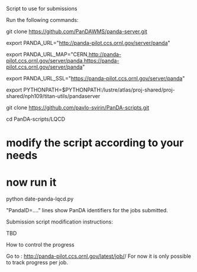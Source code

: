 Script to use for submissions

Run the following commands:



git clone https://github.com/PanDAWMS/panda-server.git

export PANDA_URL="http://panda-pilot.ccs.ornl.gov/server/panda"

export PANDA_URL_MAP="CERN,http://panda-pilot.ccs.ornl.gov/server/panda,https://panda-pilot.ccs.ornl.gov/server/panda"

export PANDA_URL_SSL="https://panda-pilot.ccs.ornl.gov/server/panda"

export PYTHONPATH=$PYTHONPATH:/lustre/atlas/proj-shared/proj-shared/nph109/titan-utils/pandaserver

git clone https://github.com/pavlo-svirin/PanDA-scripts.git

cd PanDA-scripts/LQCD



# modify the script according to your needs



# now run it

python date-panda-lqcd.py



"PandaID=….” lines show PanDA identifiers for the jobs submitted.




Submission script modification instructions:



TBD

How to control the progress



Go to : http://panda-pilot.ccs.ornl.gov/latest/job/<PanDA id of the job>/
For now it is only possible to track progress per job.

